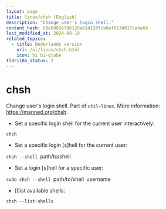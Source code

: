 ```yaml
---
layout: page
title: linux/chsh (English)
description: "Change user's login shell."
content_hash: 68eb9836786120e614128fcb0ef0134017cebe69
last_modified_at: 2024-09-19
related_topics:
  - title: Nederlands version
    url: /nl/linux/chsh.html
    icon: bi bi-globe
tldri18n_status: 2
---
```

# chsh

Change user's login shell.
Part of `util-linux`.
More information: <https://manned.org/chsh>.

- Set a specific login shell for the current user interactively:

`chsh`

- Set a specific login [s]hell for the current user:

`chsh --shell `<span class="tldr-var badge badge-pill bg-dark-lm bg-white-dm text-white-lm text-dark-dm font-weight-bold">path/to/shell</span>

- Set a login [s]hell for a specific user:

`sudo chsh --shell `<span class="tldr-var badge badge-pill bg-dark-lm bg-white-dm text-white-lm text-dark-dm font-weight-bold">path/to/shell</span>` `<span class="tldr-var badge badge-pill bg-dark-lm bg-white-dm text-white-lm text-dark-dm font-weight-bold">username</span>

- [l]ist available shells:

`chsh --list-shells`
